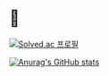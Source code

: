 # 🐾

[![Solved.ac 프로필](http://mazassumnida.wtf/api/v2/generate_badge?boj=ghwns8893)](https://solved.ac/유저네임)

[![Anurag's GitHub stats](https://github-readme-stats.vercel.app/api?username=ho0010&show_icons=true&theme=graywhite)](https://github.com/anuraghazra/github-readme-stats)

<!--
**ho0010/ho0010** is a ✨ _special_ ✨ repository because its `README.md` (this file) appears on your GitHub profile.

Here are some ideas to get you started:

- 🔭 I’m currently working on ...
- 🌱 I’m currently learning ...
- 👯 I’m looking to collaborate on ...
- 🤔 I’m looking for help with ...
- 💬 Ask me about ...
- 📫 How to reach me: ...
- 😄 Pronouns: ...
- ⚡ Fun fact: ...
-->
